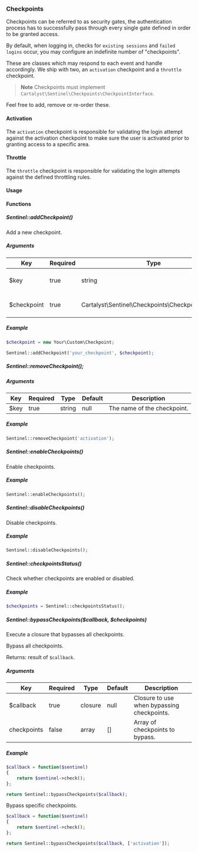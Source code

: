 ### Checkpoints

Checkpoints can be referred to as security gates, the authentication process has to successfully pass through every single gate defined in order to be granted access.

By default, when logging in, checks for `existing sessions` and `failed logins` occur, you may configure an indefinite number of "checkpoints".

These are classes which may respond to each event and handle accordingly. We ship with two, an `activation` checkpoint and a `throttle` checkpoint.

> **Note** Checkpoints must implement `Cartalyst\Sentinel\Checkpoints\CheckpointInterface`.

Feel free to add, remove or re-order these.

#### Activation

The `activation` checkpoint is responsible for validating the login attempt against the activation checkpoint to make sure the user is activated prior to granting access to a specific area.

#### Throttle

The `throttle` checkpoint is responsible for validating the login attempts against the defined throttling rules.

#### Usage


#### Functions

##### Sentinel::addCheckpoint()

Add a new checkpoint.

##### Arguments

Key           | Required | Type                                               | Default | Description
------------- | -------- | -------------------------------------------------- | ------- | -----------------------------------------
$key          | true     | string                                             | null    | The name of the checkpoint..
$checkpoint   | true     | Cartalyst\Sentinel\Checkpoints\CheckpointInterface | null    | The name of the checkpoint..

##### Example

```php
$checkpoint = new Your\Custom\Checkpoint;

Sentinel::addCheckpoint('your_checkpoint', $checkpoint);
```

##### Sentinel::removeCheckpoint();

##### Arguments

Key           | Required | Type                                               | Default | Description
------------- | -------- | ------- | ------- | -----------------------------------------
$key          | true     | string  | null    | The name of the checkpoint.

##### Example

```php
Sentinel::removeCheckpoint('activation');
```

##### Sentinel::enableCheckpoints()

Enable checkpoints.

##### Example

```php
Sentinel::enableCheckpoints();
```

##### Sentinel::disableCheckpoints()

Disable checkpoints.

##### Example

```php
Sentinel::disableCheckpoints();
```

##### Sentinel::checkpointsStatus()

Check whether checkpoints are enabled or disabled.

##### Example

```php
$checkpoints = Sentinel::checkpointsStatus();
```

##### Sentinel::bypassCheckpoints($callback, $checkpoints)

Execute a closure that bypasses all checkpoints.

Bypass all checkpoints.

Returns: result of `$callback`.

##### Arguments

Key           | Required | Type                                               | Default | Description
------------- | -------- | ------- | ------- | -----------------------------------------
$callback     | true     | closure | null    | Closure to use when bypassing checkpoints.
checkpoints   | false    | array   | []      | Array of checkpoints to bypass.

##### Example

```php
$callback = function($sentinel)
{
	return $sentinel->check();
};

return Sentinel::bypassCheckpoints($callback);
```

Bypass specific checkpoints.

```php
$callback = function($sentinel)
{
	return $sentinel->check();
};

return Sentinel::bypassCheckpoints($callback, ['activation']);
```
